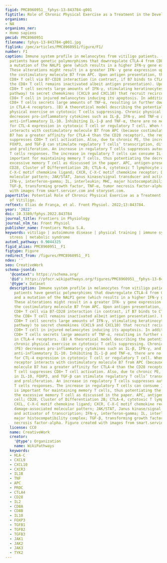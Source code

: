 ```yaml
---
figid: PMC8960951__fphys-13-843784-g001
figtitle: Role of Chronic Physical Exercise as a Treatment in the Development of Vitiligo
organisms:
- NA
organisms_ner:
- Homo sapiens
pmcid: PMC8960951
filename: fphys-13-843784-g001.jpg
figlink: /pmc/articles/PMC8960951/figure/F1/
number: F1
caption: Immune system profile in melanocytes from vitiligo patients. (A) Vitiligo
  patients have genetic polymorphisms that downregulate CTLA-4 from CD8+ T cell and
  a mutation of the NALP1 gene (which results in a higher IFN-γ gene expression).
  These alterations might result in a greater IFN- γ gene expression upregulating
  the costimulatory molecule B7 from APC. Upon antigen presentation, the APC activates
  CD8+ T cell via B7-CD28 interaction (in contrast, if B7 binds to CTLA-4 receptor,
  the CD8+ T cell remains inactivated albeit antigen presentation). Upon activation,
  CD8+ T cell secrets large amounts of IFN-γ, stimulating keratinocytes (via JAK/STAT
  pathway) to secret chemokines (CXCL9 and CXCL10) that recruit recirculation effector
  CD8+ T cell in injured melanocytes inducing its apoptosis. In addition, activated
  CD8+ T cells secrets large amounts of TNF-α, resulting in further downregulation
  in CTLA-4 receptors. (B) A theoretical model describing the potential role of chronic
  physical exercise on cytotoxic T cells suppressing. Chronic physical exercise (PE)
  decreases pro-inflammatory cytokines such as IL-β, IFN-γ, and TNF-α and increases
  anti-inflammatory IL-10. Inhibiting IL-1-β and TNF-α, there are no negative feedback
  for CTL-4 expression in cytotoxic T cell or regulatory T cell. When the CTL-4 receptor
  interacts with costimulatory molecule B7 from APC (because costimulatory molecule
  B7 has a greater affinity for CTLA-4 than the CD28 receptor), the regulatory T cell
  suppresses CD8+ T cell activation. Also, due to chronic PE, the increase in IL-10,
  FOXP3, and TGF-β can stimulate regulatory T cells’ transcription, differentiation,
  and proliferation. An increase in regulatory T cells suppresses autoreactive cytotoxic
  T cells responses. The increase in regulatory T cells can consume IL-2, which is
  important for maintaining memory T cells, thus potentiating the decrease in the
  excessive memory T cell as discussed in the paper. APC, antigen-presenting cell;
  CD28, Cluster of Differentiation 28; CTLA-4, cytotoxic T lymphocyte antigen-4; CXCL,
  C-X-C motif chemokine ligand; CXCR, C-X-C motif chemokine receptor; DAMPs, damage-associated
  molecular pattern; JAK/STAT, Janus kinase/signal transducer and activator of transcription;
  IFN-γ, interferon-gamma; IL, interleukin; MHC, major histocompatibility complex;
  TGF-β, transforming growth factor, TNF-α, tumor necrosis factor-alpha. Figure created
  with images from smart.servier.com and storyset.com.
papertitle: Potential Role of Chronic Physical Exercise as a Treatment in the Development
  of Vitiligo.
reftext: Elias de França, et al. Front Physiol. 2022;13:843784.
year: '2022'
doi: 10.3389/fphys.2022.843784
journal_title: Frontiers in Physiology
journal_nlm_ta: Front Physiol
publisher_name: Frontiers Media S.A.
keywords: vitiligo | autoimmune disease | physical training | immune system | oxidative
  stress | metabolic syndrome
automl_pathway: 0.9044325
figid_alias: PMC8960951__F1
figtype: Figure
redirect_from: /figures/PMC8960951__F1
ndex: ''
seo: CreativeWork
schema-jsonld:
  '@context': https://schema.org/
  '@id': https://pfocr.wikipathways.org/figures/PMC8960951__fphys-13-843784-g001.html
  '@type': Dataset
  description: Immune system profile in melanocytes from vitiligo patients. (A) Vitiligo
    patients have genetic polymorphisms that downregulate CTLA-4 from CD8+ T cell
    and a mutation of the NALP1 gene (which results in a higher IFN-γ gene expression).
    These alterations might result in a greater IFN- γ gene expression upregulating
    the costimulatory molecule B7 from APC. Upon antigen presentation, the APC activates
    CD8+ T cell via B7-CD28 interaction (in contrast, if B7 binds to CTLA-4 receptor,
    the CD8+ T cell remains inactivated albeit antigen presentation). Upon activation,
    CD8+ T cell secrets large amounts of IFN-γ, stimulating keratinocytes (via JAK/STAT
    pathway) to secret chemokines (CXCL9 and CXCL10) that recruit recirculation effector
    CD8+ T cell in injured melanocytes inducing its apoptosis. In addition, activated
    CD8+ T cells secrets large amounts of TNF-α, resulting in further downregulation
    in CTLA-4 receptors. (B) A theoretical model describing the potential role of
    chronic physical exercise on cytotoxic T cells suppressing. Chronic physical exercise
    (PE) decreases pro-inflammatory cytokines such as IL-β, IFN-γ, and TNF-α and increases
    anti-inflammatory IL-10. Inhibiting IL-1-β and TNF-α, there are no negative feedback
    for CTL-4 expression in cytotoxic T cell or regulatory T cell. When the CTL-4
    receptor interacts with costimulatory molecule B7 from APC (because costimulatory
    molecule B7 has a greater affinity for CTLA-4 than the CD28 receptor), the regulatory
    T cell suppresses CD8+ T cell activation. Also, due to chronic PE, the increase
    in IL-10, FOXP3, and TGF-β can stimulate regulatory T cells’ transcription, differentiation,
    and proliferation. An increase in regulatory T cells suppresses autoreactive cytotoxic
    T cells responses. The increase in regulatory T cells can consume IL-2, which
    is important for maintaining memory T cells, thus potentiating the decrease in
    the excessive memory T cell as discussed in the paper. APC, antigen-presenting
    cell; CD28, Cluster of Differentiation 28; CTLA-4, cytotoxic T lymphocyte antigen-4;
    CXCL, C-X-C motif chemokine ligand; CXCR, C-X-C motif chemokine receptor; DAMPs,
    damage-associated molecular pattern; JAK/STAT, Janus kinase/signal transducer
    and activator of transcription; IFN-γ, interferon-gamma; IL, interleukin; MHC,
    major histocompatibility complex; TGF-β, transforming growth factor, TNF-α, tumor
    necrosis factor-alpha. Figure created with images from smart.servier.com and storyset.com.
  license: CC0
  name: CreativeWork
  creator:
    '@type': Organization
    name: WikiPathways
  keywords:
  - HLA-C
  - CXCL9
  - CXCL10
  - CXCR3
  - IL1B
  - TNF
  - APC
  - PROC
  - CTLA4
  - CD28
  - IL2
  - CD8A
  - CD8B
  - IL10
  - FOXP3
  - TGFB1
  - TGFB2
  - TGFB3
  - JAK1
  - JAK2
  - JAK3
  - TYK2
---
```

